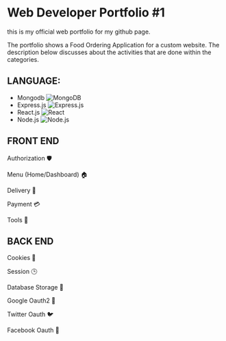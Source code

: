 
# **Web Developer Portfolio #1**
  <p>this is my official web portfolio for my github page.<br>


<p>The portfolio shows a Food Ordering Application for a custom website. The description below discusses about the activities that are done within the categories.<br>

## LANGUAGE:

- Mongodb
  ![MongoDB](https://img.shields.io/badge/-MongoDB-47A248?logo=mongodb&logoColor=white)
- Express.js
  ![Express.js](https://img.shields.io/badge/-Express.js-000000?logo=express&logoColor=white)
- React.js
  ![React](https://img.shields.io/badge/-React-61DAFB?logo=react&logoColor=white)
- Node.js
  ![Node.js](https://img.shields.io/badge/-Node.js-339933?logo=node.js&logoColor=white)



## FRONT END
  <p>Authorization 🛡️<br>
  <p>Menu (Home/Dashboard) 🏠<br>
  <p>Delivery 🚚<br>
  <p>Payment 💳<br>
  <p>Tools 🔧<br>


## BACK END
  <p>Cookies 🍪<br>
  <p>Session 🕒<br>
  <p>Database Storage 💾<br>
  <p>Google Oauth2 🔑<br>
  <p>Twitter Oauth 🐦<br>
  <p>Facebook Oauth 📘<br>

